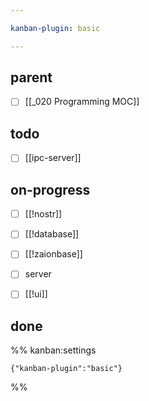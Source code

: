 ```yaml
---

kanban-plugin: basic

---
```


## parent

- [ ] [[_020 Programming MOC]]


## todo

- [ ] [[ipc-server]]


## on-progress

- [ ] [[!nostr]]
- [ ] [[!database]]
- [ ] [[!zaionbase]]
- [ ] server
- [ ] [[!ui]]


## done





%% kanban:settings
```
{"kanban-plugin":"basic"}
```
%%